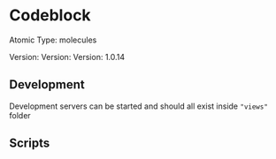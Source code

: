 # Codeblock

Atomic Type: molecules

Version: Version: Version: 1.0.14





## Development

Development servers can be started and should all exist inside `"views"` folder

## Scripts

